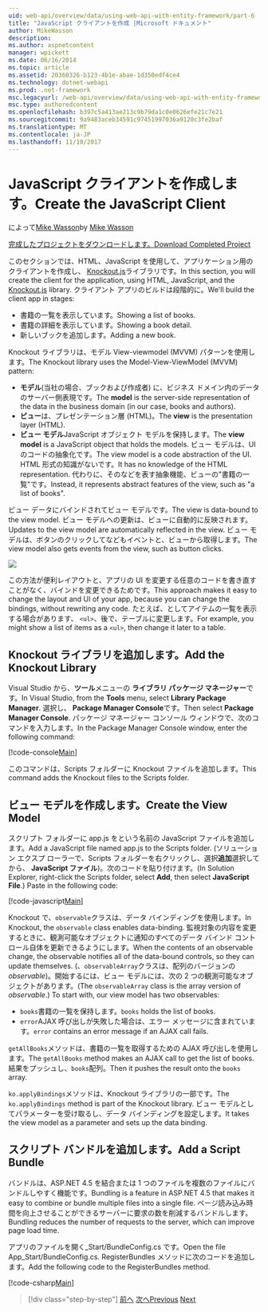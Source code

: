 ```yaml
---
uid: web-api/overview/data/using-web-api-with-entity-framework/part-6
title: "JavaScript クライアントを作成 |Microsoft ドキュメント"
author: MikeWasson
description: 
ms.author: aspnetcontent
manager: wpickett
ms.date: 06/16/2014
ms.topic: article
ms.assetid: 20360326-b123-4b1e-abae-1d350edf4ce4
ms.technology: dotnet-webapi
ms.prod: .net-framework
msc.legacyurl: /web-api/overview/data/using-web-api-with-entity-framework/part-6
msc.type: authoredcontent
ms.openlocfilehash: b397c5a413ae213c9b79da1c0e0626efe21c7e21
ms.sourcegitcommit: 9a9483aceb34591c97451997036a9120c3fe2baf
ms.translationtype: MT
ms.contentlocale: ja-JP
ms.lasthandoff: 11/10/2017
---
```

<a name="create-the-javascript-client"></a><span data-ttu-id="ccefc-102">JavaScript クライアントを作成します。</span><span class="sxs-lookup"><span data-stu-id="ccefc-102">Create the JavaScript Client</span></span>
====================
<span data-ttu-id="ccefc-103">によって[Mike Wasson](https://github.com/MikeWasson)</span><span class="sxs-lookup"><span data-stu-id="ccefc-103">by [Mike Wasson](https://github.com/MikeWasson)</span></span>

[<span data-ttu-id="ccefc-104">完成したプロジェクトをダウンロードします。</span><span class="sxs-lookup"><span data-stu-id="ccefc-104">Download Completed Project</span></span>](https://github.com/MikeWasson/BookService)

<span data-ttu-id="ccefc-105">このセクションでは、HTML、JavaScript を使用して、アプリケーション用のクライアントを作成し、 [Knockout.js](http://knockoutjs.com/)ライブラリです。</span><span class="sxs-lookup"><span data-stu-id="ccefc-105">In this section, you will create the client for the application, using HTML, JavaScript, and the [Knockout.js](http://knockoutjs.com/) library.</span></span> <span data-ttu-id="ccefc-106">クライアント アプリのビルドは段階的に。</span><span class="sxs-lookup"><span data-stu-id="ccefc-106">We'll build the client app in stages:</span></span>

- <span data-ttu-id="ccefc-107">書籍の一覧を表示しています。</span><span class="sxs-lookup"><span data-stu-id="ccefc-107">Showing a list of books.</span></span>
- <span data-ttu-id="ccefc-108">書籍の詳細を表示しています。</span><span class="sxs-lookup"><span data-stu-id="ccefc-108">Showing a book detail.</span></span>
- <span data-ttu-id="ccefc-109">新しいブックを追加します。</span><span class="sxs-lookup"><span data-stu-id="ccefc-109">Adding a new book.</span></span>

<span data-ttu-id="ccefc-110">Knockout ライブラリは、モデル View-viewmodel (MVVM) パターンを使用します。</span><span class="sxs-lookup"><span data-stu-id="ccefc-110">The Knockout library uses the Model-View-ViewModel (MVVM) pattern:</span></span>

- <span data-ttu-id="ccefc-111">**モデル**(当社の場合、ブックおよび作成者) に、ビジネス ドメイン内のデータのサーバー側表現です。</span><span class="sxs-lookup"><span data-stu-id="ccefc-111">The **model** is the server-side representation of the data in the business domain (in our case, books and authors).</span></span>
- <span data-ttu-id="ccefc-112">**ビュー**は、プレゼンテーション層 (HTML)。</span><span class="sxs-lookup"><span data-stu-id="ccefc-112">The **view** is the presentation layer (HTML).</span></span>
- <span data-ttu-id="ccefc-113">**ビュー モデル**JavaScript オブジェクト モデルを保持します。</span><span class="sxs-lookup"><span data-stu-id="ccefc-113">The **view model** is a JavaScript object that holds the models.</span></span> <span data-ttu-id="ccefc-114">ビュー モデルは、UI のコードの抽象化です。</span><span class="sxs-lookup"><span data-stu-id="ccefc-114">The view model is a code abstraction of the UI.</span></span> <span data-ttu-id="ccefc-115">HTML 形式の知識がないです。</span><span class="sxs-lookup"><span data-stu-id="ccefc-115">It has no knowledge of the HTML representation.</span></span> <span data-ttu-id="ccefc-116">代わりに、そのなどを表す抽象機能、ビューの&quot;書籍の一覧&quot;です。</span><span class="sxs-lookup"><span data-stu-id="ccefc-116">Instead, it represents abstract features of the view, such as &quot;a list of books&quot;.</span></span>

<span data-ttu-id="ccefc-117">ビュー データにバインドされてビュー モデルです。</span><span class="sxs-lookup"><span data-stu-id="ccefc-117">The view is data-bound to the view model.</span></span> <span data-ttu-id="ccefc-118">ビュー モデルへの更新は、ビューに自動的に反映されます。</span><span class="sxs-lookup"><span data-stu-id="ccefc-118">Updates to the view model are automatically reflected in the view.</span></span> <span data-ttu-id="ccefc-119">ビュー モデルは、ボタンのクリックしてなどもイベントと、ビューから取得します。</span><span class="sxs-lookup"><span data-stu-id="ccefc-119">The view model also gets events from the view, such as button clicks.</span></span>

![](part-6/_static/image1.png)

<span data-ttu-id="ccefc-120">この方法が便利レイアウトと、アプリの UI を変更する任意のコードを書き直すことがなく、バインドを変更できるためです。</span><span class="sxs-lookup"><span data-stu-id="ccefc-120">This approach makes it easy to change the layout and UI of your app, because you can change the bindings, without rewriting any code.</span></span> <span data-ttu-id="ccefc-121">たとえば、としてアイテムの一覧を表示する場合があります、 `<ul>`、後で、テーブルに変更します。</span><span class="sxs-lookup"><span data-stu-id="ccefc-121">For example, you might show a list of items as a `<ul>`, then change it later to a table.</span></span>

## <a name="add-the-knockout-library"></a><span data-ttu-id="ccefc-122">Knockout ライブラリを追加します。</span><span class="sxs-lookup"><span data-stu-id="ccefc-122">Add the Knockout Library</span></span>

<span data-ttu-id="ccefc-123">Visual Studio から、**ツール**メニューの **ライブラリ パッケージ マネージャー**です。</span><span class="sxs-lookup"><span data-stu-id="ccefc-123">In Visual Studio, from the **Tools** menu, select **Library Package Manager**.</span></span> <span data-ttu-id="ccefc-124">選択し、 **Package Manager Console**です。</span><span class="sxs-lookup"><span data-stu-id="ccefc-124">Then select **Package Manager Console**.</span></span> <span data-ttu-id="ccefc-125">パッケージ マネージャー コンソール ウィンドウで、次のコマンドを入力します。</span><span class="sxs-lookup"><span data-stu-id="ccefc-125">In the Package Manager Console window, enter the following command:</span></span>

[!code-console[Main](part-6/samples/sample1.cmd)]

<span data-ttu-id="ccefc-126">このコマンドは、Scripts フォルダーに Knockout ファイルを追加します。</span><span class="sxs-lookup"><span data-stu-id="ccefc-126">This command adds the Knockout files to the Scripts folder.</span></span>

## <a name="create-the-view-model"></a><span data-ttu-id="ccefc-127">ビュー モデルを作成します。</span><span class="sxs-lookup"><span data-stu-id="ccefc-127">Create the View Model</span></span>

<span data-ttu-id="ccefc-128">スクリプト フォルダーに app.js をという名前の JavaScript ファイルを追加します。</span><span class="sxs-lookup"><span data-stu-id="ccefc-128">Add a JavaScript file named app.js to the Scripts folder.</span></span> <span data-ttu-id="ccefc-129">(ソリューション エクスプ ローラーで、Scripts フォルダーを右クリックし、選択**追加**選択してから、 **JavaScript ファイル**)。次のコードを貼り付けます。</span><span class="sxs-lookup"><span data-stu-id="ccefc-129">(In Solution Explorer, right-click the Scripts folder, select **Add**, then select **JavaScript File**.) Paste in the following code:</span></span>

[!code-javascript[Main](part-6/samples/sample2.js)]

<span data-ttu-id="ccefc-130">Knockout で、`observable`クラスは、データ バインディングを使用します。</span><span class="sxs-lookup"><span data-stu-id="ccefc-130">In Knockout, the `observable` class enables data-binding.</span></span> <span data-ttu-id="ccefc-131">監視対象の内容を変更するときに、観測可能なオブジェクトに通知のすべてのデータ バインド コントロール自体を更新できるようにします。</span><span class="sxs-lookup"><span data-stu-id="ccefc-131">When the contents of an observable change, the observable notifies all of the data-bound controls, so they can update themselves.</span></span> <span data-ttu-id="ccefc-132">(、`observableArray`クラスは、配列のバージョンの*observable*)。開始するには、ビュー モデルには、次の 2 つの観測可能なオブジェクトがあります。</span><span class="sxs-lookup"><span data-stu-id="ccefc-132">(The `observableArray` class is the array version of *observable*.) To start with, our view model has two observables:</span></span>

- <span data-ttu-id="ccefc-133">`books`書籍の一覧を保持します。</span><span class="sxs-lookup"><span data-stu-id="ccefc-133">`books` holds the list of books.</span></span>
- <span data-ttu-id="ccefc-134">`error`AJAX 呼び出しが失敗した場合は、エラー メッセージに含まれています。</span><span class="sxs-lookup"><span data-stu-id="ccefc-134">`error` contains an error message if an AJAX call fails.</span></span>

<span data-ttu-id="ccefc-135">`getAllBooks`メソッドは、書籍の一覧を取得するための AJAX 呼び出しを使用します。</span><span class="sxs-lookup"><span data-stu-id="ccefc-135">The `getAllBooks` method makes an AJAX call to get the list of books.</span></span> <span data-ttu-id="ccefc-136">結果をプッシュし、`books`配列。</span><span class="sxs-lookup"><span data-stu-id="ccefc-136">Then it pushes the result onto the `books` array.</span></span>

<span data-ttu-id="ccefc-137">`ko.applyBindings`メソッドは、Knockout ライブラリの一部です。</span><span class="sxs-lookup"><span data-stu-id="ccefc-137">The `ko.applyBindings` method is part of the Knockout library.</span></span> <span data-ttu-id="ccefc-138">ビュー モデルとしてパラメーターを受け取るし、データ バインディングを設定します。</span><span class="sxs-lookup"><span data-stu-id="ccefc-138">It takes the view model as a parameter and sets up the data binding.</span></span>

## <a name="add-a-script-bundle"></a><span data-ttu-id="ccefc-139">スクリプト バンドルを追加します。</span><span class="sxs-lookup"><span data-stu-id="ccefc-139">Add a Script Bundle</span></span>

<span data-ttu-id="ccefc-140">バンドルは、ASP.NET 4.5 を結合または 1 つのファイルを複数のファイルにバンドルしやすく機能です。</span><span class="sxs-lookup"><span data-stu-id="ccefc-140">Bundling is a feature in ASP.NET 4.5 that makes it easy to combine or bundle multiple files into a single file.</span></span> <span data-ttu-id="ccefc-141">ページ読み込み時間を向上させることができるサーバーに要求の数を削減するバンドルします。</span><span class="sxs-lookup"><span data-stu-id="ccefc-141">Bundling reduces the number of requests to the server, which can improve page load time.</span></span>

<span data-ttu-id="ccefc-142">アプリのファイルを開く\_Start/BundleConfig.cs です。</span><span class="sxs-lookup"><span data-stu-id="ccefc-142">Open the file App\_Start/BundleConfig.cs.</span></span> <span data-ttu-id="ccefc-143">RegisterBundles メソッドに次のコードを追加します。</span><span class="sxs-lookup"><span data-stu-id="ccefc-143">Add the following code to the RegisterBundles method.</span></span>

[!code-csharp[Main](part-6/samples/sample3.cs)]

>[!div class="step-by-step"]
<span data-ttu-id="ccefc-144">[前へ](part-5.md)
[次へ](part-7.md)</span><span class="sxs-lookup"><span data-stu-id="ccefc-144">[Previous](part-5.md)
[Next](part-7.md)</span></span>
